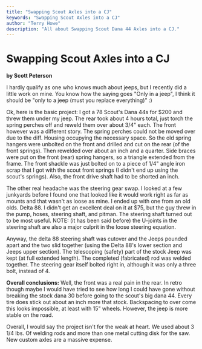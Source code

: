 ```yaml
---
title: "Swapping Scout Axles into a CJ"
keywords: "Swapping Scout Axles into a CJ"
author: "Terry Howe"
description: "All about Swapping Scout Dana 44 Axles into a CJ."
---
```

# Swapping Scout Axles into a CJ

<strong>by Scott Peterson</strong>

I hardly qualify as one who knows much about jeeps, but I recently did a little work on mine. You know how the saying goes "Only in a jeep", I think it should be "only to a jeep (must you replace everything)" :)

Ok, here is the basic project: I got a 78 Scout's Dana 44s for $200 and threw them under my jeep. The rear took about 4 hours total, just torch the spring perches off and reweld them over about 3/4" each. The front however was a different story. The spring perches could not be moved over due to the diff. Housing occupying the necessary space. So the old spring hangers were unbolted on the front and drilled and cut on the rear (of the front springs). Then rewelded over about an inch and a quarter. Side braces were put on the front (rear) spring hangers, so a triangle extended from the frame. The front shackle was just bolted on to a piece of 1/4" angle iron scrap that I got with the scout front springs (I didn't end up using the scout's springs). Also, the front drive shaft had to be shorted an inch.

The other real headache was the steering gear swap. I looked at a few junkyards before I found one that looked like it would work right as far as mounts and that wasn't as loose as mine. I ended up with one from an old olds. Delta 88. I didn't get an excellent deal on it at $75, but the guy threw in the pump, hoses, steering shaft, and pitman. The steering shaft turned out to be most useful. NOTE: (it has been said before) the U-joints in the steering shaft are also a major culprit in the loose steering equation.

Anyway, the delta 88 steering shaft was cutover and the Jeeps pounded apart and the two slid together (using the Delta 88's lower section and Jeeps upper section). The telescoping (safety) part of the stock Jeep was kept (at full extended length). The completed (fabricated) rod was welded together. The steering gear itself bolted right in, although it was only a three bolt, instead of 4.

**Overall conclusions:** Well, the front was a real pain in the rear. In retro though maybe I would have tried to see how long I could have gone without breaking the stock dana 30 before going to the scout's big dana 44. Every tire does stick out about an inch more that stock. Backspacing to over come this looks impossible, at least with 15" wheels. However, the jeep is more stable on the road.

Overall, I would say the project isn't for the weak at heart. We used about 3 1/4 lbs. Of welding rods and more than one metal cutting disk for the saw. New custom axles are a massive expense.
